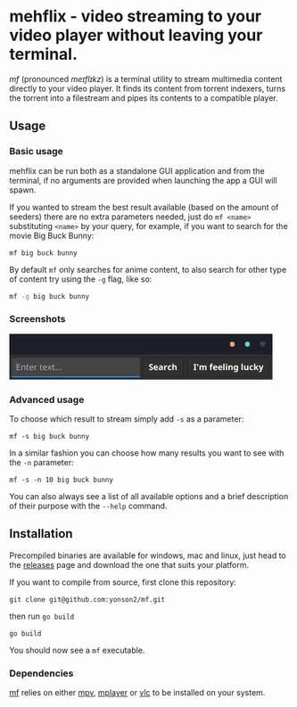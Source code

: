 # mehflix - video streaming to your video player without leaving your terminal.

_mf_ (pronounced _meɪflɪkz_) is a terminal utility to stream multimedia content directly to your video player. It finds its content from torrent indexers, turns the torrent into a filestream and pipes its contents to a compatible player.

## Usage

### Basic usage

mehflix can be run both as a standalone GUI application and from the terminal, if no arguments are provided when launching the app a GUI will spawn.

If you wanted to stream the best result available (based on the amount of seeders) there are no extra parameters needed, just do `mf <name>` substituting `<name>` by your query, for example, if you want to search for the movie Big Buck Bunny:

```
mf big buck bunny
```
By default `mf` only searches for anime content, to also search for other type of content try using the `-g` flag, like so:
```bash
mf -g big buck bunny
```
### Screenshots
![mehflix](/assets/screenshot.png?raw=true "mehflix GUI")

### Advanced usage

To choose which result to stream simply add `-s` as a parameter:

```
mf -s big buck bunny
```

In a similar fashion you can choose how many results you want to see with the `-n` parameter:

```
mf -s -n 10 big buck bunny
```
You can also always see a list of all available options and a brief description of their purpose with the `--help` command.

## Installation

Precompiled binaries are available for windows, mac and linux, just head to the [releases](https://github.com/yonson2/mf/releases) page and download the one that suits your platform.

If you want to compile from source, first clone this repository:

```
git clone git@github.com:yonson2/mf.git
```

then run `go build`

```
go build
```

You should now see a `mf` executable.

### Dependencies

[mf](https://github.com/yonson2/mf) relies on either [mpv](https://mpv.io), [mplayer](http://www.mplayerhq.hu) or [vlc](https://www.videolan.org) to be installed on your system.
